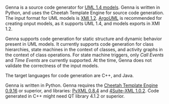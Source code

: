 Genna is a source code generator for [UML 1.4 models](https://www.omg.org/spec/UML/1.4/About-UML/). Genna is written in
Python, and uses the Cheetah Template Engine for source code generation. The input format for UML models
is [XMI 1.2](https://www.omg.org/cgi-bin/doc?formal/02-01-01).
[ArgoUML](http://argouml.tigris.org/) is recommended for creating onput models, as it supports UML 1.4, and
models exports in XMI 1.2.

Genna supports code generation for static structure and dynamic behavior present in UML models. It currently supports
code generation for class hierarchies, state machines in the context of classes, and activity graphs in the context of
class operations. For state machine triggers, only *Call Events* and *Time Events* are currently supported. At the time,
Genna does not validate the correctness of the input models.

The target languages for code generation are C++, and Java.

Genna is written in Python. Genna requires the
[Cheetah Template Engine 0.9.16](http://cheetahtemplate.org/) or superior, and libraries: [PyXML 0.8.4](https://pypi.org/project/PyXML/)
and [4Suite-XML 1.0.2](https://pypi.org/project/4Suite-XML/). Code generated in C++ might need QT library 4.1.2 or superior.
